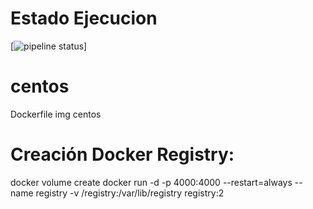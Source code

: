 # Estado Ejecucion
[![pipeline status](http://integra.mon.es/dockerfile/centos/badges/master/pipeline.svg)]

# centos

Dockerfile img centos


# Creación Docker Registry:
  docker volume create 
  docker run -d -p 4000:4000 --restart=always --name registry -v /registry:/var/lib/registry registry:2